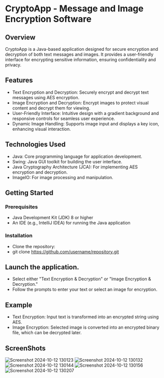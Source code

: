 # CryptoApp - Message and Image Encryption Software
## Overview
CryptoApp is a Java-based application designed for secure encryption and decryption of both text messages and images. It provides a user-friendly interface for encrypting sensitive information, ensuring confidentiality and privacy.

## Features
- Text Encryption and Decryption: Securely encrypt and decrypt text messages using AES encryption.
- Image Encryption and Decryption: Encrypt images to protect visual content and decrypt them for viewing.
- User-Friendly Interface: Intuitive design with a gradient background and responsive controls for seamless user experience.
- Dynamic Image Handling: Supports image input and displays a key icon, enhancing visual interaction.

## Technologies Used
- Java: Core programming language for application development.
- Swing: Java GUI toolkit for building the user interface.
- Java Cryptography Architecture (JCA): For implementing AES encryption and decryption.
- ImageIO: For image processing and manipulation.
  
## Getting Started
### Prerequisites
- Java Development Kit (JDK) 8 or higher
- An IDE (e.g., IntelliJ IDEA) for running the Java application
  
### Installation
- Clone the repository:
- git clone https://github.com/username/repository.git

## Launch the application.
- Select either "Text Encryption & Decryption" or "Image Encryption & Decryption."
- Follow the prompts to enter your text or select an image for encryption.
  
## Example
- Text Encryption: Input text is transformed into an encrypted string using AES.
- Image Encryption: Selected image is converted into an encrypted binary file, which can be decrypted later.

## ScreenShots
![Screenshot 2024-10-12 130123](https://github.com/user-attachments/assets/e45633f9-ce94-474d-92f3-fc4ac1d7f615)
![Screenshot 2024-10-12 130132](https://github.com/user-attachments/assets/97bec2d8-49fd-4f79-b58c-206f026effc8)
![Screenshot 2024-10-12 130144](https://github.com/user-attachments/assets/1b0b9857-7822-42c2-bb0e-928c1be0bab5)
![Screenshot 2024-10-12 130156](https://github.com/user-attachments/assets/c66325a1-81bf-4e9f-93c2-0f2e37c69f04)
![Screenshot 2024-10-12 130207](https://github.com/user-attachments/assets/d146fc0a-cf68-483c-ab9c-02116e5ab2ff)
